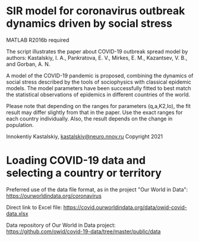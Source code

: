 # SIR model for coronavirus outbreak dynamics driven by social stress

MATLAB R2016b required

The script illustrates the paper about COVID-19 outbreak spread model by authors: Kastalskiy, I. A., Pankratova, E. V., Mirkes, E. M., Kazantsev, V. B., and Gorban, A. N.

A model of the COVID-19 pandemic is proposed, combining the dynamics of social stress described by the tools of sociophysics with classical epidemic models.
The model parameters have been successfully fitted to best match the statistical observations of epidemics in different countries of the world.

Please note that depending on the ranges for parameters (q,a,K2,Io), the fit result may differ slightly from that in the paper.
Use the exact ranges for each country individually. Also, the result depends on the change in population.

Innokentiy Kastalskiy, kastalskiy@neuro.nnov.ru
Copyright 2021


# Loading COVID-19 data and selecting a country or territory

Preferred use of the data file format, as in the project "Our World in Data":
https://ourworldindata.org/coronavirus

Direct link to Excel file:
https://covid.ourworldindata.org/data/owid-covid-data.xlsx

Data repository of Our World in Data project:
https://github.com/owid/covid-19-data/tree/master/public/data
